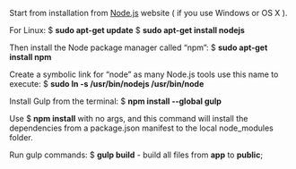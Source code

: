 Start from installation from [Node.js](https://nodejs.org/) website ( if you use Windows or OS X ). 

For Linux:
$ **sudo apt-get update**
$ **sudo apt-get install nodejs**

Then install the Node package manager called “npm”:
$ **sudo apt-get install npm**

Create a symbolic link for “node” as many Node.js tools use this name to execute:
$ **sudo ln -s /usr/bin/nodejs /usr/bin/node**

Install Gulp from the terminal:
$ **npm install --global gulp**

Use $ **npm install** with no args, and this command will install the dependencies from a package.json manifest to the local node_modules folder.

Run gulp commands:
$ **gulp build** - build all files from **app** to **public**;
